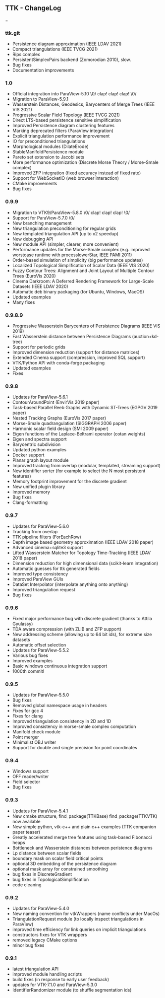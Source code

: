 ## TTK - ChangeLog
=
### ttk.git
- Persistence diagram approximation (IEEE LDAV 2021)
- Compact triangulations (IEEE TVCG 2021)
- Rips complex
- PersistentSimplexPairs backend (Zomorodian 2010), slow.
- Bug fixes
- Documentation improvements

### 1.0
- Official integration into ParaView-5.10 \0/ clap! clap! clap! \0/
- Migration to ParaView-5.9.1
- Wasserstein Distances, Geodesics, Barycenters of Merge Trees (IEEE VIS 2021)
- Progressive Scalar Field Topology (IEEE TVCG 2021)
- Direct LTS-based persistence sensitive simplification
- Improved Persistence diagram clustering features
- Marking deprecated filters (ParaView integration)
- Explicit triangulation performance improvement 
- IO for preconditioned triangulations
- Morphological modules (DilateErode)
- StableManifoldPersistence module 
- Pareto set extension to Jacobi sets
- More performance optimization (Discrete Morse Theory / Morse-Smale complex)
- Improved ZFP integration (fixed accuracy instead of fixed rate)
- Support for WebSocketIO (web browser interaction)
- CMake improvements
- Bug fixes

### 0.9.9
- Migration to VTK9/ParaView-5.8.0 \0/ clap! clap! clap! \0/
- Support for ParaView-5.7.0 \0/
- New branching management
- New triangulation preconditioning for regular grids
- New templated triangulation API (up to x2 speedup)
- New debugging API
- New module API (simpler, clearer, more convenient)
- Performance updates for the Morse-Smale complex (e.g. improved worstcase runtime with processlowerStar, IEEE PAMI 2011)
- Order-based simulation of simplicity (big performance updates)
- Localized Topological Simplification of Scalar Data (IEEE VIS 2020)
- Fuzzy Contour Trees: Alignment and Joint Layout of Multiple Contour Trees (EuroVis 2020)
- Cinema Darkroom: A Deferred Rendering Framework for Large-Scale Datasets (IEEE LDAV 2020)
- Automatic deb binary packaging (for Ubuntu, Windows, MacOS)
- Updated examples
- Many fixes

### 0.9.8.9
- Progressive Wasserstein Barycenters of Persistence Diagrams (IEEE VIS 2019)
- Fast Wasserstein distance between Persistence Diagrams (auction+kd-tree)
- Support for periodic grids
- Improved dimension reduction (support for distance matrices)
- Extended Cinema support (compression, improved SQL support)
- VTK/Python API with conda-forge packaging
- Updated examples
- Fixes

### 0.9.8
- Updates for ParaView-5.6.1
- ContourAroundPoint (EnvirVis 2019 paper)
- Task-based Parallel Reeb Graphs with Dynamic ST-Trees (EGPGV 2019 paper)
- Nested Tracking Graphs (EuroVis 2017 paper)
- Morse-Smale quadrangulation (SIGGRAPH 2006 paper)
- Harmonic scalar field design (SMI 2009 paper)
- Eigen functions of the Laplace-Beltrami operator (cotan weights)
- Eigen and spectra support
- Barycentric subdivision
- Updated python examples
- Docker support
- Planar graph layout module
- Improved tracking from overlap (modular, templated, streaming support)
- New identifier sorter (for example to select the N most persistent features)
- Memory footprint improvement for the discrete gradient
- New unified plugin library
- Improved memory
- Bug fixes
- Clang-formatting

### 0.9.7
- Updates for ParaView-5.6.0
- Tracking from overlap
- TTK pipeline filters (ForEachRow)
- Depth image based geometry approximation (IEEE LDAV 2018 paper)
- Advanced cinema+sqlite3 support
- Lifted Wasserstein Matcher for Topology Time-Tracking (IEEE LDAV 2018 paper)
- Dimension reduction for high dimensional data (scikit-learn integration)
- Automatic guesses for ttk generated fields
- Improved type consistency
- Improved ParaView GUIs
- DataSet Interpolator (interpolate anything onto anything)
- Improved triangulation request
- Bug fixes

### 0.9.6
- Fixed major performance bug with discrete gradient (thanks to Attila Gyulassy)
- TDA aware compression (with ZLIB and ZFP support)
- New addressing scheme (allowing up to 64 bit ids), for extreme size datasets
- Automatic offset selection
- Updates for ParaView-5.5.2
- Various bug fixes
- Improved examples
- Basic windows continuous integration support
- 1000th commit!

### 0.9.5
- Updates for ParaView-5.5.0
- Bug fixes
- Removed global namespace usage in headers
- Fixes for gcc 4
- Fixes for clang
- Improved triangulation consistency in 2D and 1D
- Improved consistency in morse-smale complex computation
- Manifold check module
- Point merger
- Minimalist OBJ writer
- Support for double and single precision for point coordinates

### 0.9.4
- Windows support
- OFF reader/writer
- Field selector
- Bug fixes

### 0.9.3
- Updates for ParaView-5.4.1
- New cmake structure, find_package(TTKBase) find_package(TTKVTK) now available
- New simple python, vtk-c++ and plain c++ examples (TTK companion paper teaser)
- Greatly accelerated merge tree features using task-based Fibonacci heaps
- Bottleneck and Wasserstein distances between peristence diagrams
- Lp distance between scalar fields
- boundary mask on scalar field critical points
- optional 3D embedding of the persistence diagram
- optional mask array for constrained smoothing
- bug fixes in DiscreteGradient
- bug fixes in TopologicalSimplification
- code cleaning

### 0.9.2
- Updates for ParaView-5.4.0
- New naming convention for vtkWrappers (name conflicts under MacOs)
- TriangulationRequest module (to locally inspect triangulations in ParaView)
- improved time efficiency for link queries on implicit triangulations
- constructors fixes for VTK wrappers
- removed legacy CMake options
- minor bug fixes

### 0.9.1
- latest triangulation API
- improved module handling scripts
- build fixes (in response to early user feedback)
- updates for VTK-7.1.0 and ParaView-5.3.0
- IdentifierRandomizer module (to shuffle segmentation ids)
